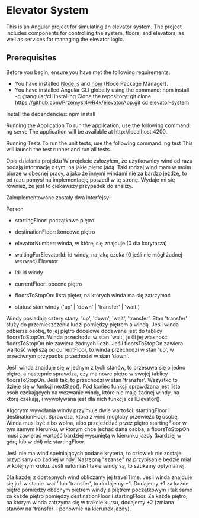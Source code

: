 # Elevator System

This is an Angular project for simulating an elevator system. The project includes components for controlling the system, floors, and elevators, as well as services for managing the elevator logic.

## Prerequisites

Before you begin, ensure you have met the following requirements:
- You have installed [Node.js](https://nodejs.org/) and [npm](https://www.npmjs.com/) (Node Package Manager).
- You have installed Angular CLI globally using the command:
  npm install -g @angular/cli
Installing
Clone the repository:
git clone https://github.com/Przemysl4wR4k/elevatorApp.git
cd elevator-system

Install the dependencies:
npm install

Running the Application
To run the application, use the following command:
ng serve
The application will be available at http://localhost:4200.

Running Tests
To run the unit tests, use the following command:
ng test
This will launch the test runner and run all tests.


Opis działania projektu
W projekcie założyłem, że użytkownicy wind od razu podają informację o tym, na jakie piętro jadą. Taki rodzaj wind mam w moim biurze w obecnej pracy, a jako że innymi windami nie za bardzo jeżdżę, to od razu pomysł na implementację poszedł w tę stronę. Wydaje mi się również, że jest to ciekawszy przypadek do analizy.

Zaimplementowane zostały dwa interfejsy:

Person

- startingFloor: początkowe piętro
- destinationFloor: końcowe piętro
- elevatorNumber: winda, w której się znajduje (0 dla korytarza)
- waitingForElevatorId: id windy, na jaką czeka (0 jeśli nie mógł żadnej wezwać)
Elevator

- id: id windy
- currentFloor: obecne piętro
- floorsToStopOn: lista pięter, na których winda ma się zatrzymać
- status: stan windy ('up' | 'down' | 'transfer' | 'wait')

Windy posiadają cztery stany: 'up', 'down', 'wait', 'transfer'. Stan 'transfer' służy do przemieszczenia ludzi pomiędzy piętrem a windą. Jeśli winda odbierze osobę, to jej piętro docelowe dodawane jest do tablicy floorsToStopOn. Winda przechodzi w stan 'wait', jeśli jej własność floorsToStopOn nie zawiera żadnych liczb. Jeśli floorsToStopOn zawiera wartość większą od currentFloor, to winda przechodzi w stan 'up', w przeciwnym przypadku przechodzi w stan 'down'.

Jeśli winda znajduje się w jednym z tych stanów, to przesuwa się o jedno piętro, a następnie sprawdza, czy ma nowe piętro w swojej tablicy floorsToStopOn. Jeśli tak, to przechodzi w stan 'transfer'. Wszystko to dzieje się w funkcji nextStep(). Pod koniec funkcji sprawdzana jest lista osób czekających na wezwanie windy, które nie mają żadnej windy, na którą czekają, i wywoływana jest dla nich funkcja callElevator().

Algorytm wywołania windy przyjmuje dwie wartości: startingFloor i destinationFloor. Sprawdza, która z wind mogłaby przewieźć tę osobę. Winda musi być albo wolna, albo przejeżdżać przez piętro startingFloor w tym samym kierunku, w którym chce jechać dana osoba, a floorsToStopOn musi zawierać wartość bardziej wysuniętą w kierunku jazdy (bardziej w górę lub w dół) niż startingFloor.

Jeśli nie ma wind spełniających podane kryteria, to człowiek nie zostaje przypisany do żadnej windy. Następną "szansę" na przypisanie będzie miał w kolejnym kroku. Jeśli natomiast takie windy są, to szukamy optymalnej.

Dla każdej z dostępnych wind obliczamy jej travelTime. Jeśli winda znajduje się już w stanie 'wait' lub 'transfer', to dodajemy +1. Dodajemy +1 za każde piętro pomiędzy obecnym piętrem windy a piętrem początkowym i tak samo za każde piętro pomiędzy destinationFloor i startingFloor. Za każde piętro, na którym winda zatrzyma się w trakcie kursu, dodajemy +2 (zmiana stanów na 'transfer' i ponownie na kierunek jazdy).






